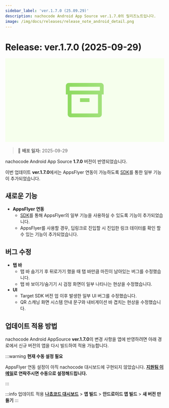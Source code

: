 ```yaml
---
sidebar_label: 'ver.1.7.0 (25.09.29)'
description: nachocode Android App Source ver.1.7.0의 릴리즈노트입니다.
image: /img/docs/releases/release_note_android_detail.png
---
```


# Release: ver.1.7.0 (2025-09-29)

![android_detail](/img/docs/releases/release_note_android_detail.png)

> 🔔 **배포 일자:** 2025-09-29

nachocode Android App Source **1.7.0** 버전이 반영되었습니다.

이번 업데이트 **ver.1.7.0**에서는 AppsFlyer 연동이 가능하도록 [SDK](../../sdk/release-v-1-7-0)를 통한 일부 기능이 추가되었습니다.

## 새로운 기능

- **AppsFlyer 연동**
  - [SDK](../../sdk/release-v-1-7-0)를 통해 AppsFlyer의 일부 기능을 사용하실 수 있도록 기능이 추가되었습니다.
  - AppsFlyer를 사용할 경우, 딥링크로 진입할 시 진입한 링크 데이터를 확인 할 수 있는 기능이 추가되었습니다.

## 버그 수정

- **탭 바**
  - 탭 바 숨기기 후 뒤로가기 했을 때 탭 바만큼 마진이 남아있는 버그를 수정했습니다.
  - 탭 바 보이기/숨기기 시 검정 화면이 일부 나타나는 현상을 수정했습니다.
- **UI**
  - Target SDK 버전 업 이후 발생한 일부 UI 버그를 수정했습니다.
  - QR 스캐닝 화면 시스템 안내 문구와 내비게이션 바 겹치는 현상을 수정했습니다.

## 업데이트 적용 방법

nachocode Android AppSource **ver.1.7.0**의 변경 사항을 앱에 반영하려면 아래 경로에서 신규 버전의 앱을 다시 빌드하여 적용 가능합니다.

:::warning **현재 수동 설정 필요**

AppsFlyer 연동 설정이 아직 nachocode 대시보드에 구현되지 않았습니다.
**[지원팀 이메일](mailto:support@nachocode.io)로 연락주시면 수동으로 설정해드립니다.**

:::

:::info 업데이트 적용
[**나쵸코드 대시보드**](https://nachocode.io/?utm_source=docs&utm_medium=documentation&utm_campaign=devguide) > **앱 빌드** > **안드로이드 앱 빌드** > **새 버전 만들기**
:::
